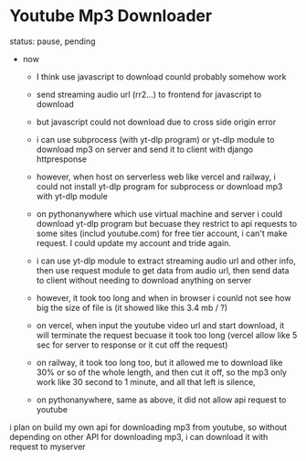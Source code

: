 # Youtube Mp3 Downloader

status: pause, pending

+ now
    - I think use javascript to download counld probably somehow work
    - send streaming audio url (rr2...) to frontend for javascript to download
    - but javascript could not download due to cross side origin error

    - i can use subprocess (with yt-dlp program) or yt-dlp module to download mp3 on server and send it to client with django httpresponse
    - however, when host on serverless web like vercel and railway, i could not install yt-dlp program for subprocess or download mp3 with yt-dlp module
    - on pythonanywhere which use virtual machine and server i could download yt-dlp program but becuase they restrict to api requests to some sites (includ youtube.com) for free tier account,  i can't make request. I could update my account and tride again.

    - i can use yt-dlp module to extract streaming audio url and other info, then use request module to get data from audio url, then send data to client without needing to download anything on server
    - however, it took too long and when in browser i counld not see how big the size of file is (it showed like this 3.4 mb / ?)
    - on vercel, when input the youtube video url and start download, it will terminate the request becuase it took too long (vercel allow like 5 sec for server to response or it cut off the request)
    - on railway, it took too long too, but it allowed me to download like 30% or so of the whole length, and then cut it off, so the mp3 only work like 30 second to 1 minute, and all that left is silence,
    - on pythonanywhere, same as above, it did not allow api request to youtube

i plan on build my own api for downloading mp3 from youtube, so without depending on other API for downloading mp3, i can download it with request to myserver

